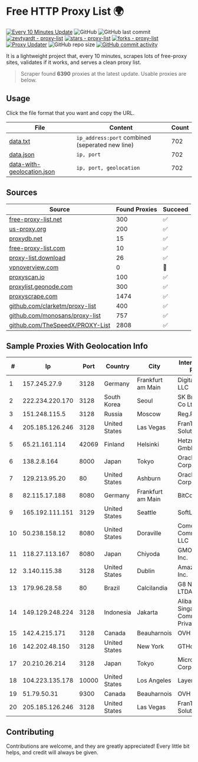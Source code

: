 
# Free HTTP Proxy List 🌍

[![Every 10 Minutes Update](https://github.com/mertguvencli/http-proxy-list/actions/workflows/main.yml/badge.svg?branch=main)](https://github.com/mertguvencli/http-proxy-list/actions/workflows/main.yml)
![GitHub](https://img.shields.io/github/license/mertguvencli/http-proxy-list)
![GitHub last commit](https://img.shields.io/github/last-commit/mertguvencli/http-proxy-list)
[![zevtyardt - proxy-list](https://img.shields.io/static/v1?label=zevtyardt&message=proxy-list&color=blue&logo=github)](https://github.com/zevtyardt/proxy-list "Go to GitHub repo")
[![stars - proxy-list](https://img.shields.io/github/stars/zevtyardt/proxy-list?style=social)](https://github.com/zevtyardt/proxy-list)
[![forks - proxy-list](https://img.shields.io/github/forks/zevtyardt/proxy-list?style=social)](https://github.com/zevtyardt/proxy-list)
[![Proxy Updater](https://github.com/zevtyardt/proxy-list/workflows/Proxy%20Updater/badge.svg)](https://github.com/zevtyardt/proxy-list/actions?query=workflow:"Proxy+Updater")
![GitHub repo size](https://img.shields.io/github/repo-size/zevtyardt/proxy-list)
[![GitHub commit activity](https://img.shields.io/github/commit-activity/m/zevtyardt/proxy-list?logo=commits)](https://github.com/zevtyardt/proxy-list/commits/main)

It is a lightweight project that, every 10 minutes, scrapes lots of free-proxy sites, validates if it works, and serves a clean proxy list.

> Scraper found **6390** proxies at the latest update. Usable proxies are below.

## Usage

Click the file format that you want and copy the URL.

|File|Content|Count|
|----|-------|-----|
|[data.txt](https://raw.githubusercontent.com/mertguvencli/http-proxy-list/main/proxy-list/data.txt)|`ip_address:port` combined (seperated new line)|702|
|[data.json](https://raw.githubusercontent.com/mertguvencli/http-proxy-list/main/proxy-list/data.json)|`ip, port`|702|
|[data-with-geolocation.json](https://raw.githubusercontent.com/mertguvencli/http-proxy-list/main/proxy-list/data-with-geolocation.json)|`ip, port, geolocation`|702|

## Sources

|Source|Found Proxies|Succeed|
|------|-------------|-------|
|[free-proxy-list.net](https://free-proxy-list.net)|300|✅|
|[us-proxy.org](https://www.us-proxy.org)|200|✅|
|[proxydb.net](http://proxydb.net)|15|✅|
|[free-proxy-list.com](https://free-proxy-list.com/?page=&port=&type%5B%5D=http&type%5B%5D=https&up_time=0&search=Search)|10|✅|
|[proxy-list.download](https://www.proxy-list.download/HTTP)|26|✅|
|[vpnoverview.com](https://vpnoverview.com/privacy/anonymous-browsing/free-proxy-servers)|0|🚫|
|[proxyscan.io](https://www.proxyscan.io)|100|✅|
|[proxylist.geonode.com](https://proxylist.geonode.com/api/proxy-list?limit=300&page=1&sort_by=lastChecked&sort_type=desc&protocols=http,https)|300|✅|
|[proxyscrape.com](https://api.proxyscrape.com/v2/?request=displayproxies&protocol=http&timeout=10000&country=all&ssl=all&anonymity=all)|1474|✅|
|[github.com/clarketm/proxy-list](https://raw.githubusercontent.com/clarketm/proxy-list/master/proxy-list-raw.txt)|400|✅|
|[github.com/monosans/proxy-list](https://raw.githubusercontent.com/monosans/proxy-list/main/proxies/http.txt)|757|✅|
|[github.com/TheSpeedX/PROXY-List](https://raw.githubusercontent.com/TheSpeedX/PROXY-List/master/http.txt)|2808|✅|


## Sample Proxies With Geolocation Info

|#|Ip|Port|Country|City|Internet Service Provider|
|-|--|----|-------|----|-------------------------|
|1|157.245.27.9|3128|Germany|Frankfurt am Main|DigitalOcean, LLC|
|2|222.234.220.170|3128|South Korea|Seoul|SK Broadband Co Ltd|
|3|151.248.115.5|3128|Russia|Moscow|Reg.Ru|
|4|205.185.126.246|3128|United States|Las Vegas|FranTech Solutions|
|5|65.21.161.114|42069|Finland|Helsinki|Hetzner Online GmbH|
|6|138.2.8.164|8000|Japan|Tokyo|Oracle Corporation|
|7|129.213.95.20|80|United States|Ashburn|Oracle Corporation|
|8|82.115.17.188|8080|Germany|Frankfurt am Main|BitCommand LLC|
|9|165.192.111.151|3129|United States|Seattle|SoftLayer|
|10|50.238.158.12|8080|United States|Doraville|Comcast Cable Communications, LLC|
|11|118.27.113.167|8080|Japan|Chiyoda|GMO Internet, Inc.|
|12|3.140.115.38|3128|United States|Dublin|Amazon.com, Inc.|
|13|179.96.28.58|80|Brazil|Calcilandia|G8 NETWORKS LTDA|
|14|149.129.248.224|3128|Indonesia|Jakarta|Alibaba.com Singapore E-Commerce Private Limited|
|15|142.4.215.171|3128|Canada|Beauharnois|OVH SAS|
|16|142.202.48.150|3128|United States|New York|GTHost|
|17|20.210.26.214|3128|Japan|Tokyo|Microsoft Corporation|
|18|104.223.135.178|10000|United States|Los Angeles|LayerHost|
|19|51.79.50.31|9300|Canada|Beauharnois|OVH SAS|
|20|205.185.126.246|3128|United States|Las Vegas|FranTech Solutions|



## Contributing

Contributions are welcome, and they are greatly appreciated! Every
little bit helps, and credit will always be given.

